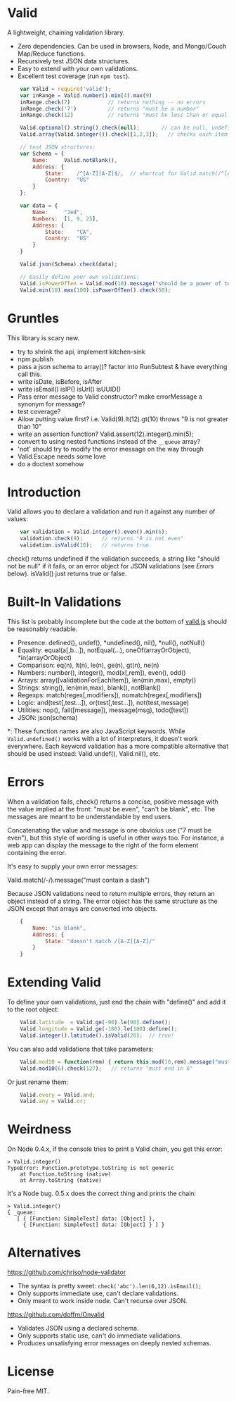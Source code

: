 # Valid

A lightweight, chaining validation library.

- Zero dependencies.  Can be used in browsers, Node, and Mongo/Couch Map/Reduce functions.
- Recursively test JSON data structures.
- Easy to extend with your own validations.
- Excellent test coverage (run `npm test`).


```javascript
    var Valid = require('valid');
    var inRange = Valid.number().min(4).max(9)
    inRange.check(7)            // returns nothing -- no errors
    inRange.check('7')          // returns "must be a number"
    inRange.check(12)           // returns "must be less than or equal to 9"

    Valid.optional().string().check(null);       // can be null, undefined, or a string
    Valid.array(Valid.integer()).check([1,2,3]);   // checks each item in the array

    // test JSON structures:
    var Schema = {
        Name:     Valid.notBlank(),
        Address: {
            State:    /^[A-Z][A-Z]$/,  // shortcut for Valid.match(/^[A-Z][A-Z]$/)
            Country:  "US"
        }
    };

    var data = {
        Name:     "Jed",
        Numbers:  [1, 9, 25],
        Address: {
            State:    "CA",
            Country:  "US"
        }
    }

    Valid.json(Schema).check(data);

    // Easily define your own validations:
    Valid.isPowerOfTen = Valid.mod(10).message("should be a power of ten).define();
    Valid.min(10).max(100).isPowerOfTen().check(50);
```

# Gruntles

This library is scary new.

- try to shrink the api, implement kitchen-sink
- npm publish
- pass a json schema to array()?  factor into RunSubtest & have everything call this.
- write isDate, isBefore, isAfter
- write isEmail() isIP() isUrl() isUUID()
- Pass error message to Valid constructor?  make errorMessage a synonym for message?
- test coverage?
- Allow putting value first?  i.e. Valid(9).lt(12).gt(10) throws "9 is not greater than 10"
- write an assertion function?  Valid.assert(12).integer().min(5);
- convert to using nested functions instead of the `__queue` array?
- 'not' should try to modify the error message on the way through
- Valid.Escape needs some love
- do a doctest somehow

# Introduction

Valid allows you to declare a validation and run it against any number of
values:

```javascript
    var validation = Valid.integer().even().min(6);
    validation.check(9);      // returns "9 is not even"
    validation.isValid(10);   // returns true.
```

check() returns undefined if the validation succeeds, a string like "should not
be null" if it fails, or an error object for JSON validations (see _Errors_
below).  isValid() just returns true or false.

# Built-In Validations

This list is probably incomplete but the code at the bottom of
[valid.js](https://github.com/bronson/valid/blob/master/lib/valid.js)
should be reasonably readable.

- Presence: defined(), undef(), \*undefined(), nil(), \*null(), notNull()
- Equality: equal(a[,b...]), notEqual(...), oneOf(arrayOrObject), \*in(arrayOrObject)
- Comparison: eq(n), lt(n), le(n), ge(n), gt(n), ne(n)
- Numbers: number(), integer(), mod(x[,rem]), even(), odd()
- Arrays: array([validationForEachItem]), len(min,max), empty()
- Strings: string(), len(min,max), blank(), notBlank()
- Regexps: match(regex[,modifiers]), nomatch(regex[,modifiers])
- Logic: and(test[,test...]), or(test[,test...]), not(test,message)
- Utilities: nop(), fail([message]), message(msg), todo([test])
- JSON: json(schema)

\*: These function names are also JavaScript keywords.  While
`Valid.undefined()` works with a lot of interpreters, it doesn't work
everywhere.  Each keyword validation has a more compatible alternative that
should be used instead: Valid.undef(), Valid.nil(), etc.

# Errors

When a validation fails, check() returns a concise, positive message with the
value implied at the front: "must be even", "can't be blank", etc.  The messages
are meant to be understandable by end users.

Concatenating the value and message is one obvioius use ("7 must be even"), but
this style of wording is useful in other ways too.  For instance, a web app can
display the message to the right of the form element containing the error.

It's easy to supply your own error messages:

   Valid.match(/-/).message("must contain a dash")

Because JSON validations need to return multiple errors, they return an object
instead of a string.  The error object has the same structure as the JSON
except that arrays are converted into objects.

```javascript
    {
        Name: "is blank",
        Address: {
            State: "doesn't match /[A-Z][A-Z]/"
        }
    }
```

# Extending Valid

To define your own validations, just end the chain with "define()"
and add it to the root object:

```javascript
    Valid.latitude  = Valid.ge(-90).le(90).define();
    Valid.longitude = Valid.ge(-180).le(180).define();
    Valid.integer().latitude().isValid(20);  // true!
```

You can also add validations that take parameters:

```javascript
    Valid.mod10 = function(rem) { return this.mod(10,rem).message("must end in" + rem); }
    Valid.mod10(6).check(127);   // returns "must end in 6"
```

Or just rename them:

```javascript
    Valid.every = Valid.and;
    Valid.any = Valid.or;
```


# Weirdness

On Node 0.4.x, if the console tries to print a Valid chain, you
get this error:

    > Valid.integer()
    TypeError: Function.prototype.toString is not generic
        at Function.toString (native)
        at Array.toString (native)

It's a Node bug.  0.5.x does the correct thing and prints the
chain:

    > Valid.integer()
    { _queue: 
       [ { [Function: SimpleTest] data: [Object] },
         { [Function: SimpleTest] data: [Object] } ] }


# Alternatives

<https://github.com/chriso/node-validator>

- The syntax is pretty sweet: `check('abc').len(6,12).isEmail();`
- Only supports immediate use, can't declare validations.
- Only meant to work inside node.  Can't recurse over JSON.

<https://github.com/doffm/Onvalid>

- Validates JSON using a declared schema.
- Only supports static use, can't do immediate validations.
- Produces unsatisfying error messages on deeply nested schemas.


# License

Pain-free MIT.

